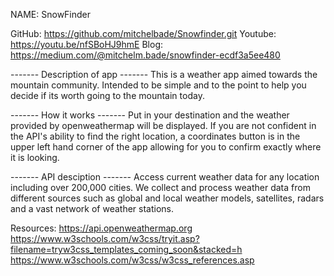 NAME: SnowFinder

GitHub: https://github.com/mitchelbade/Snowfinder.git
Youtube: https://youtu.be/nfSBoHJ9hmE
Blog: https://medium.com/@mitchelm.bade/snowfinder-ecdf3a5ee480

------- Description of app -------
  This is a weather app aimed towards the mountain
community. Intended to be simple and to the point to
help you decide if its worth going to the mountain today. 

------- How it works -------
  Put in your destination and the weather provided by
openweathermap will be displayed. If you are not confident
in the API's ability to find the right location, a coordinates button
is in the upper left hand corner of the app allowing for you to
confirm exactly where it is looking.

------- API desciption -------
Access current weather data for any location including over 200,000 cities.
We collect and process weather data from different sources such as global
and local weather models, satellites, radars and a vast network of weather stations.

Resources:
https://api.openweathermap.org
https://www.w3schools.com/w3css/tryit.asp?filename=tryw3css_templates_coming_soon&stacked=h
https://www.w3schools.com/w3css/w3css_references.asp